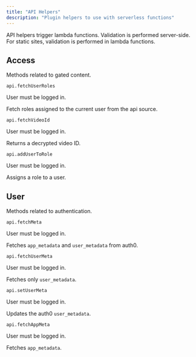 ```yaml
---
title: "API Helpers"
description: "Plugin helpers to use with serverless functions"
---
```

API helpers trigger lambda functions. Validation is performed server-side. For static sites, validation is performed in lambda functions.

## Access
Methods related to gated content.

```api.fetchUserRoles```

User must be logged in.

Fetch roles assigned to the current user from the api source.

```api.fetchVideoId```

User must be logged in.

Returns a decrypted video ID.

```api.addUserToRole```

User must be logged in.

Assigns a role to a user.

## User
Methods related to authentication.

```api.fetchMeta```

User must be logged in.

Fetches `app_metadata` and `user_metadata` from auth0.

```api.fetchUserMeta```

User must be logged in.

Fetches only `user_metadata`.

```api.setUserMeta```

User must be logged in.

Updates the auth0 `user_metadata`.

```api.fetchAppMeta```

User must be logged in.

Fetches `app_metadata`.